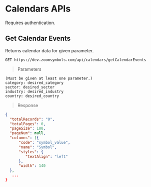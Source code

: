 

# Calendars APIs

Requires authentication.

## Get Calendar Events

Returns calendar data for given parameter.

```APIs
GET https://dev.zoomsymbols.com/api/calendars/getCalendarEvents
```

> Parameters

```
(Must be given at least one parameter.)
category: desired_category
sector: desired_sector
industry: desired_industry
country: desired_country
```

> Response

```json
{
  "totalRecords": "0",
  "totalPages": 0,
  "pageSize": 100,
  "pageNum": null,
  "columns": [{
      "code": "symbol_value",
      "name": "Symbol",
      "styles": {
         "textAlign": "left"
      },
      "width": 140
  },
   ...
}
```
